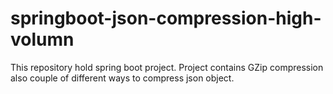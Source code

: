 # springboot-json-compression-high-volumn
This repository hold spring boot project. Project contains GZip compression also couple of different ways to compress json object.
